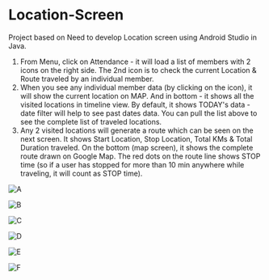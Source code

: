 # Location-Screen
Project based on Need to develop Location screen using Android Studio in Java.

1) From Menu, click on Attendance - it will load a list of members with 2 icons on the
right side. The 2nd icon is to check the current Location & Route traveled by an
individual member.
2) When you see any individual member data (by clicking on the icon), it will show the
current location on MAP. And in bottom - it shows all the visited locations in timeline
view. By default, it shows TODAY's data - date filter will help to see past dates data. You
can pull the list above to see the complete list of traveled locations.
3) Any 2 visited locations will generate a route which can be seen on the next screen. It
shows Start Location, Stop Location, Total KMs & Total Duration traveled. On the
bottom (map screen), it shows the complete route drawn on Google Map. The red dots
on the route line shows STOP time (so if a user has stopped for more than 10 min
anywhere while traveling, it will count as STOP time).

![A](https://github.com/user-attachments/assets/0a3d92f4-b6b3-4a3a-a258-5481233ede9d)

![B](https://github.com/user-attachments/assets/9962fc2b-4e25-402f-9417-92e014710363)

![C](https://github.com/user-attachments/assets/59681019-652d-4906-b16c-978751aa570f)

![D](https://github.com/user-attachments/assets/531c4a76-8599-460c-a941-8781517b336b)

![E](https://github.com/user-attachments/assets/6f8fa257-7cc1-4ecc-9824-a6905b02edeb)

![F](https://github.com/user-attachments/assets/066d05dc-c0be-4b49-8e44-a3f962e3c622)
